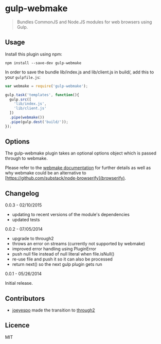 # gulp-webmake
> Bundles CommonJS and Node.JS modules for web browsers using Gulp.

## Usage

Install this plugin using npm:

```shell
npm install --save-dev gulp-webmake
```

In order to save the bundle lib/index.js and lib/client.js in build/, add this to your `gulpfile.js`:

```javascript
var webmake = require('gulp-webmake');

gulp.task('templates', function(){
  gulp.src([
    'lib/index.js',
    'lib/client.js'
  ])
  .pipe(webmake())
  .pipe(gulp.dest('build/'));
});
```

## Options

The gulp-webmake plugin takes an optional options object which is passed through to webmake.

Please refer to the [webmake documentation](https://github.com/medikoo/modules-webmake) for further details as well as why webmake could be an alternative to [https://github.com/substack/node-browserify](browserify).

## Changelog

0.0.3 - 02/10/2015

 - updating to recent versions of the module's dependencies
 - updated tests

0.0.2 - 07/05/2014

 - upgrade to through2
 - throws an error on streams (currently not supported by webmake)
 - improved error handling using PluginError
 - push null file instead of null literal when file.isNull()
 - re-use file and push it so it can also be processed
 - return next() so the next gulp plugin gets run

0.0.1 - 05/26/2014

Initial release.

## Contributors

- [joeyespo](https://github.com/joeyespo) made the transition to [through2](https://github.com/rvagg/through2)

## Licence

MIT
